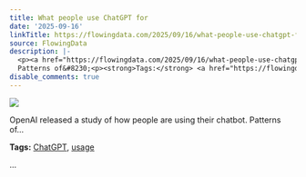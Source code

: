 ```yaml
---
title: What people use ChatGPT for
date: '2025-09-16'
linkTitle: https://flowingdata.com/2025/09/16/what-people-use-chatgpt-for/
source: FlowingData
description: |-
  <p><a href="https://flowingdata.com/2025/09/16/what-people-use-chatgpt-for/"><img src="https://flowingdata.com/wp-content/uploads/2025/09/chatgpt-usage-750x363.png" style="max-width:100%;height:auto" /></a></p>OpenAI released a study of how people are using their chatbot.
  Patterns of&#8230;<p><strong>Tags:</strong> <a href="https://flowingdata.com/tag/chatgpt/" rel="tag">ChatGPT</a>, <a href="https://flowingdata.com/tag/usage/" rel="tag">usage</a></p> ...
disable_comments: true
---
```

<p><a href="https://flowingdata.com/2025/09/16/what-people-use-chatgpt-for/"><img src="https://flowingdata.com/wp-content/uploads/2025/09/chatgpt-usage-750x363.png" style="max-width:100%;height:auto" /></a></p>OpenAI released a study of how people are using their chatbot.
Patterns of&#8230;<p><strong>Tags:</strong> <a href="https://flowingdata.com/tag/chatgpt/" rel="tag">ChatGPT</a>, <a href="https://flowingdata.com/tag/usage/" rel="tag">usage</a></p> ...